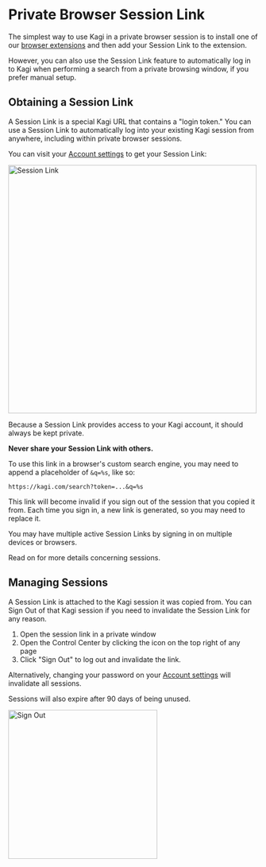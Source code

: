 # Private Browser Session Link

The simplest way to use Kagi in a private browser session is to install one of our [browser extensions](../getting-started/setting-default.md#browser_extension) and then add your Session Link to the extension.

However, you can also use the Session Link feature to automatically log in to Kagi when performing a search from a private browsing window, if you prefer manual setup.

## Obtaining a Session Link

A Session Link is a special Kagi URL that contains a "login token."
You can use a Session Link to automatically log into your existing Kagi session from anywhere, including within private browser sessions.

You can visit your [Account settings](https://kagi.com/settings/user_details) to get your Session Link:

<img src="./media/session_link.png" width="500" alt="Session Link"><br />

Because a Session Link provides access to your Kagi account, it should always be kept private.

**Never share your Session Link with others.**

To use this link in a browser's custom search engine, you may need to append a placeholder of `&q=%s`, like so:

```
https://kagi.com/search?token=...&q=%s
```

This link will become invalid if you sign out of the session that you copied it from.
Each time you sign in, a new link is generated, so you may need to replace it.

You may have multiple active Session Links by signing in on multiple devices or browsers.

Read on for more details concerning sessions.

## Managing Sessions

A Session Link is attached to the Kagi session it was copied from.
You can Sign Out of that Kagi session if you need to invalidate the Session Link for any reason.

1. Open the session link in a private window
2. Open the Control Center by clicking the icon on the top right of any page
3. Click "Sign Out" to log out and invalidate the link.

Alternatively, changing your password on your [Account settings](https://kagi.com/settings/user_details) will invalidate all sessions.

Sessions will also expire after 90 days of being unused.

<img src="./media/sign_out.png" width="300" alt="Sign Out"><br />
